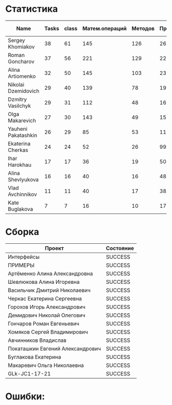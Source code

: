 # Статистика

| Name | Tasks | class | Матем.операций | Методов | Присваиваний | анон.класов | внутр.класов | констант | логирование | лямбды | переменных | перхватов исключений | приват. методов | приват. полей | сравнений | циклов |
| --- | --- | --- | --- | --- | --- | --- | --- | --- | --- | --- | --- | --- | --- | --- | --- | --- |
| Sergey Khomiakov | 38 | 61 | 145 | 126 | 263 | 0 | 0 | 3 | 0 | 0 | 180 | 4 | 4 | 9 | 37 | 30 |
| Roman Goncharov | 37 | 56 | 221 | 129 | 226 | 0 | 1 | 4 | 0 | 1 | 163 | 0 | 0 | 12 | 64 | 29 |
| Alina Artiomenko | 32 | 50 | 145 | 103 | 232 | 0 | 1 | 0 | 0 | 1 | 168 | 3 | 7 | 1 | 49 | 29 |
| Nikolai Dzemidovich | 29 | 40 | 139 | 78 | 190 | 0 | 1 | 1 | 0 | 1 | 144 | 0 | 1 | 12 | 54 | 28 |
| Dzmitry Vasilchyk | 29 | 31 | 112 | 48 | 169 | 0 | 0 | 0 | 0 | 0 | 136 | 0 | 12 | 0 | 28 | 31 |
| Olga Makarevich | 27 | 30 | 143 | 49 | 150 | 0 | 0 | 0 | 0 | 0 | 110 | 0 | 1 | 0 | 70 | 18 |
| Yauheni Pakatashkin | 26 | 29 | 85 | 53 | 115 | 0 | 0 | 1 | 0 | 0 | 89 | 0 | 8 | 3 | 41 | 29 |
| Ekaterina Cherkas | 24 | 24 | 52 | 26 | 99 | 0 | 0 | 0 | 0 | 0 | 77 | 0 | 0 | 0 | 14 | 19 |
| Ihar Harokhau | 17 | 17 | 36 | 19 | 50 | 0 | 0 | 0 | 0 | 0 | 46 | 0 | 0 | 0 | 6 | 7 |
| Alina Shevlyukova | 16 | 16 | 40 | 16 | 48 | 0 | 0 | 0 | 0 | 0 | 46 | 0 | 0 | 0 | 2 | 4 |
| Vlad Avchinnikov | 11 | 11 | 40 | 17 | 38 | 0 | 0 | 0 | 0 | 0 | 35 | 0 | 0 | 0 | 24 | 0 |
| Kate Buglakova | 7 | 7 | 16 | 10 | 17 | 0 | 0 | 0 | 0 | 0 | 17 | 0 | 1 | 0 | 1 | 0 |


# Сборка

| Проект | Состояние |
| --- | --- |
| Интерфейсы  | SUCCESS |
| ПРИМЕРЫ  | SUCCESS |
| Артёменко Алина Александровна  | SUCCESS |
| Шевлюкова Алина Игоревна  | SUCCESS |
| Васильчик Дмитрий Николаевич  | SUCCESS |
| Черкас Екатерина Сергеевна  | SUCCESS |
| Горохов Игорь Александрович  | SUCCESS |
| Демидович Николай Олегович  | SUCCESS |
| Гончаров Роман Евгеньевич  | SUCCESS |
| Хомяков Сергей Владимирович  | SUCCESS |
| Авчинников Владислав  | SUCCESS |
| Покаташкин Евгений Александрович  | SUCCESS |
| Буглакова Екатерина  | SUCCESS |
| Макаревич Ольга Николаевна  | SUCCESS |
| GLk-JC1-17-21  | SUCCESS |


# Ошибки:


